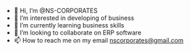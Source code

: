 - 👋 Hi, I’m @NS-CORPORATES
- 👀 I’m interested in developing of business
- 🌱 I’m currently learning business skills
- 💞️ I’m looking to collaborate on ERP software
- 📫 How to reach me on my email nscorporates@gmail.com 

<!---
NS-CORPORATES/NS-CORPORATES is a ✨ special ✨ repository because its `README.md` (this file) appears on your GitHub profile.
You can click the Preview link to take a look at your changes.
--->
